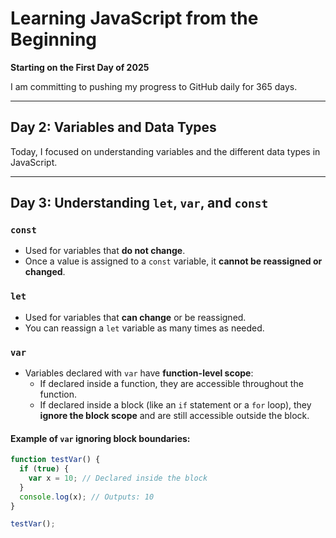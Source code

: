 # Learning JavaScript from the Beginning

**Starting on the First Day of 2025**

I am committing to pushing my progress to GitHub daily for 365 days.

---

## Day 2: Variables and Data Types

Today, I focused on understanding variables and the different data types in JavaScript.

---

## Day 3: Understanding `let`, `var`, and `const`

### `const`
- Used for variables that **do not change**.  
- Once a value is assigned to a `const` variable, it **cannot be reassigned or changed**.

### `let`
- Used for variables that **can change** or be reassigned.  
- You can reassign a `let` variable as many times as needed.

### `var`
- Variables declared with `var` have **function-level scope**:  
  - If declared inside a function, they are accessible throughout the function.  
  - If declared inside a block (like an `if` statement or a `for` loop), they **ignore the block scope** and are still accessible outside the block.

#### Example of `var` ignoring block boundaries:
```javascript
function testVar() {
  if (true) {
    var x = 10; // Declared inside the block
  }
  console.log(x); // Outputs: 10
}

testVar();
